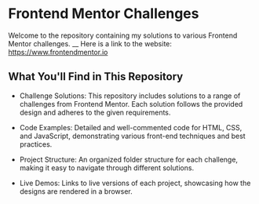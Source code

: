 # Frontend Mentor Challenges

Welcome to the repository containing my solutions to various Frontend Mentor challenges. __ 
Here is a link to the website: https://www.frontendmentor.io

## What You'll Find in This Repository
* Challenge Solutions: This repository includes solutions to a range of challenges from Frontend Mentor. Each solution follows the provided design and adheres to the given requirements.

* Code Examples: Detailed and well-commented code for HTML, CSS, and JavaScript, demonstrating various front-end techniques and best practices.

* Project Structure: An organized folder structure for each challenge, making it easy to navigate through different solutions.

* Live Demos: Links to live versions of each project, showcasing how the designs are rendered in a browser.